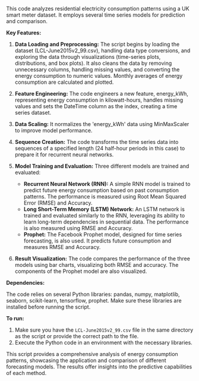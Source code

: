 This code analyzes residential electricity consumption patterns using a UK smart meter dataset.  It employs several time series models for prediction and comparison.

**Key Features:**

1. **Data Loading and Preprocessing:** The script begins by loading the dataset (LCL-June2015v2_99.csv), handling data type conversions, and exploring the data through visualizations (time-series plots, distributions, and box plots).  It also cleans the data by removing unnecessary columns, handling missing values, and converting the energy consumption to numeric values.  Monthly averages of energy consumption are calculated and plotted.

2. **Feature Engineering:** The code engineers a new feature, energy\_kWh, representing energy consumption in kilowatt-hours, handles missing values and sets the DateTime column as the index, creating a time series dataset.

3. **Data Scaling:**  It normalizes the 'energy\_kWh' data using MinMaxScaler to improve model performance.

4. **Sequence Creation:**  The code transforms the time series data into sequences of a specified length (24 half-hour periods in this case) to prepare it for recurrent neural networks.

5. **Model Training and Evaluation:** Three different models are trained and evaluated:
    * **Recurrent Neural Network (RNN):** A simple RNN model is trained to predict future energy consumption based on past consumption patterns.  The performance is measured using Root Mean Squared Error (RMSE) and Accuracy.
    * **Long Short-Term Memory (LSTM) Network:**  An LSTM network is trained and evaluated similarly to the RNN, leveraging its ability to learn long-term dependencies in sequential data.  The performance is also measured using RMSE and Accuracy.
    * **Prophet:** The Facebook Prophet model, designed for time series forecasting, is also used. It predicts future consumption and measures RMSE and Accuracy.

6. **Result Visualization:** The code compares the performance of the three models using bar charts, visualizing both RMSE and accuracy. The components of the Prophet model are also visualized.

**Dependencies:**

The code relies on several Python libraries: pandas, numpy, matplotlib, seaborn, scikit-learn, tensorflow, prophet.  Make sure these libraries are installed before running the script.

**To run:**

1.  Make sure you have the `LCL-June2015v2_99.csv` file in the same directory as the script or provide the correct path to the file.
2.  Execute the Python code in an environment with the necessary libraries.


This script provides a comprehensive analysis of energy consumption patterns, showcasing the application and comparison of different forecasting models. The results offer insights into the predictive capabilities of each method.
